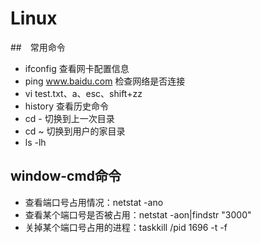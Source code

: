# Linux
##　常用命令
   + ifconfig 查看网卡配置信息
   + ping www.baidu.com 检查网络是否连接
   + vi test.txt、a、esc、shift+zz
   + history 查看历史命令
   + cd - 切换到上一次目录
   + cd ~ 切换到用户的家目录
   + ls -lh
## window-cmd命令
   + 查看端口号占用情况：netstat -ano
   + 查看某个端口号是否被占用：netstat -aon|findstr "3000"
   + 关掉某个端口号占用的进程：taskkill /pid 1696 -t -f